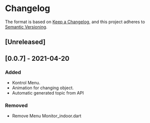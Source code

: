 # Changelog

The format is based on [Keep a Changelog](https://keepachangelog.com/en/1.0.0/),
and this project adheres to [Semantic Versioning](https://semver.org/spec/v2.0.0.html).

## [Unreleased]

## [0.0.7] - 2021-04-20

### Added
- Kontrol Menu.
- Animation for changing object.
- Automatic generated topic from API 

### Removed
- Remove Menu Monitor_indoor.dart
